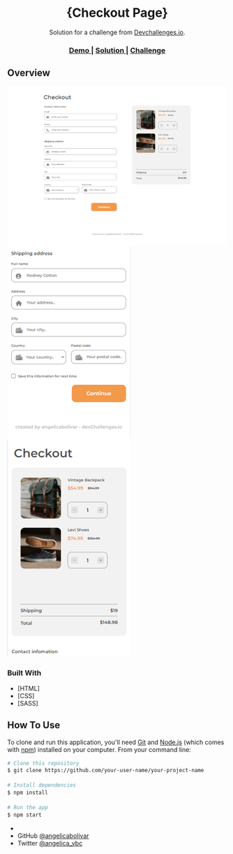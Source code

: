 <!-- Please update value in the {}  -->

<h1 align="center">{Checkout Page}</h1>

<div align="center">
   Solution for a challenge from  <a href="http://devchallenges.io" target="_blank">Devchallenges.io</a>.
</div>

<div align="center">
  <h3>
    <a href="https://angelicabolivar.github.io/checkout_page/" target="blank">
      Demo
    </a>
    <span> | </span>
    <a href="https://github.com/angelicabolivar/checkout_page" target="blank">
      Solution
    </a>
    <span> | </span>
    <a href="https://devchallenges.io/challenges/0J1NxxGhOUYVqihwegfO" target="blank">
      Challenge
    </a>
  </h3>
</div>

<!-- TABLE OF CONTENTS -->


## Overview

![screenshot](./images/checkout_desktop.png)
![screenshot](./images/checkout_mobile_1.png)
![screenshot](./images/checkout_mobile_2.png)


### Built With

<!-- This section should list any major frameworks that you built your project using. Here are a few examples.-->

- [HTML]
- [CSS]
- [SASS]


## How To Use

To clone and run this application, you'll need [Git](https://git-scm.com) and [Node.js](https://nodejs.org/en/download/) (which comes with [npm](http://npmjs.com)) installed on your computer. From your command line:

```bash
# Clone this repository
$ git clone https://github.com/your-user-name/your-project-name

# Install dependencies
$ npm install

# Run the app
$ npm start
```

- 
- GitHub [@angelicabolivar](https://{github.com/angelicabolivar})
- Twitter [@angelica_vbc](https://{twitter.com/@angelica_vbc})
